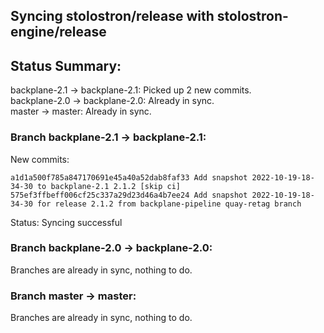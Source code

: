## Syncing stolostron/release with stolostron-engine/release

## Status Summary:

backplane-2.1 -> backplane-2.1: Picked up 2 new commits.  
backplane-2.0 -> backplane-2.0: Already in sync.  
master -> master: Already in sync.  

### Branch backplane-2.1 -> backplane-2.1:

New commits:

```
a1d1a500f785a847170691e45a40a52dab8faf33 Add snapshot 2022-10-19-18-34-30 to backplane-2.1 2.1.2 [skip ci]
575ef3ffbeff006cf25c337a29d23d46a4b7ee24 Add snapshot 2022-10-19-18-34-30 for release 2.1.2 from backplane-pipeline quay-retag branch
```

Status: Syncing successful

### Branch backplane-2.0 -> backplane-2.0:

Branches are already in sync, nothing to do.

### Branch master -> master:

Branches are already in sync, nothing to do.
